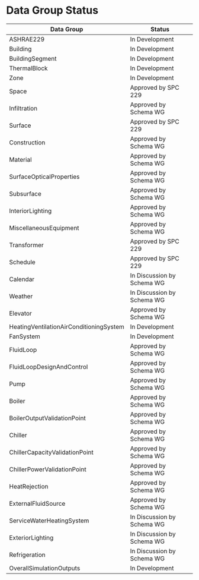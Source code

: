 # Data Group Status


| Data Group                               | Status
|------------------------------------------|---------------
| ASHRAE229                                | In Development
| Building                                 | In Development
| BuildingSegment                          | In Development
| ThermalBlock                             | In Development
| Zone                                     | In Development
| Space                                    | Approved by SPC 229
| Infiltration                             | Approved by Schema WG
| Surface                                  | Approved by SPC 229
| Construction                             | Approved by Schema WG
| Material                                 | Approved by Schema WG
| SurfaceOpticalProperties                 | Approved by Schema WG
| Subsurface                               | Approved by Schema WG 
| InteriorLighting                         | Approved by Schema WG
| MiscellaneousEquipment                   | Approved by Schema WG
| Transformer                              | Approved by SPC 229
| Schedule                                 | Approved by SPC 229
| Calendar                                 | In Discussion by Schema WG
| Weather                                  | In Discussion by Schema WG
| Elevator                                 | Approved by Schema WG
| HeatingVentilationAirConditioningSystem  | In Development
| FanSystem                                | In Development
| FluidLoop                                | Approved by Schema WG
| FluidLoopDesignAndControl                | Approved by Schema WG
| Pump                                     | Approved by Schema WG
| Boiler                                   | Approved by Schema WG
| BoilerOutputValidationPoint              | Approved by Schema WG
| Chiller                                  | Approved by Schema WG
| ChillerCapacityValidationPoint           | Approved by Schema WG
| ChillerPowerValidationPoint              | Approved by Schema WG
| HeatRejection                            | Approved by Schema WG
| ExternalFluidSource                      | Approved by Schema WG
| ServiceWaterHeatingSystem                | In Discussion by Schema WG
| ExteriorLighting                         | In Discussion by Schema WG
| Refrigeration                            | In Discussion by Schema WG
| OverallSimulationOutputs                 | In Development

